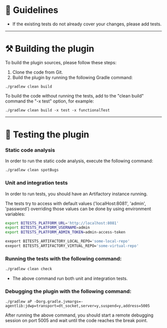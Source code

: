 # 📖 Guidelines

- If the existing tests do not already cover your changes, please add tests.

---

# ⚒️ Building the plugin

To build the plugin sources, please follow these steps:

1. Clone the code from Git.
2. Build the plugin by running the following Gradle command:

```
./gradlew clean build
```

To build the code without running the tests, add to the "clean build" command the "-x test" option, for example:

```
./gradlew clean build -x test -x functionalTest
```

---

# 🧪 Testing the plugin

### Static code analysis

In order to run the static code analysis, execute the following command:

```bash
./gradlew clean spotBugs
```

### Unit and integration tests

In order to run tests, you should have an Artifactory instance running.

The tests try to access with default values ('localHost:8081', 'admin', 'password')
overriding those values can be done by using environment variables:

```bash
export BITESTS_PLATFORM_URL='http://localhost:8081'
export BITESTS_PLATFORM_USERNAME=admin
export BITESTS_PLATFORM_ADMIN_TOKEN=admin-access-token

exeport BITESTS_ARTIFACTORY_LOCAL_REPO='some-local-repo'
exeport BITESTS_ARTIFACTORY_VIRTUAL_REPO='some-virtual-repo'
```

### Running the tests with the following command:

```bash
./gradlew clean check
```

- The above command run both unit and integration tests.

### Debugging the plugin with the following command:

```
./gradlew aP -Dorg.gradle.jvmargs=-agentlib:jdwp=transport=dt_socket,server=y,suspend=y,address=5005
```

After running the above command, you should start a remote debugging session on port 5005 and wait until the code
reaches the break point.
